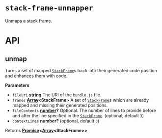 # `stack-frame-unmapper`

Unmaps a stack frame.

# API

<!-- Generated by documentation.js. Update this documentation by updating the source code. -->

## unmap

Turns a set of mapped <code>[StackFrame](https://github.com/Timer/stack-frame/tree/master/packages/stack-frame#stackframe)</code>s back into their generated code position and enhances them with code.

**Parameters**

-   `fileUri` **[string](https://developer.mozilla.org/en-US/docs/Web/JavaScript/Reference/Global_Objects/String)** The URI of the <code>bundle.js</code> file.
-   `frames` **[Array](https://developer.mozilla.org/en-US/docs/Web/JavaScript/Reference/Global_Objects/Array)&lt;StackFrame>** A set of <code>[StackFrame](https://github.com/Timer/stack-frame/tree/master/packages/stack-frame#stackframe)</code>s which are already mapped and missing their generated positions.
-   `fileContents` **[number](https://developer.mozilla.org/en-US/docs/Web/JavaScript/Reference/Global_Objects/Number)?** Optional. The number of lines to provide before and after the line specified in the <code>[StackFrame](https://github.com/Timer/stack-frame/tree/master/packages/stack-frame#stackframe)</code>. (optional, default `3`)
-   `contextLines` **[number](https://developer.mozilla.org/en-US/docs/Web/JavaScript/Reference/Global_Objects/Number)?**  (optional, default `3`)

Returns **[Promise](https://developer.mozilla.org/en-US/docs/Web/JavaScript/Reference/Global_Objects/Promise)&lt;[Array](https://developer.mozilla.org/en-US/docs/Web/JavaScript/Reference/Global_Objects/Array)&lt;StackFrame>>** 
